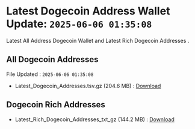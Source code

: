 # Latest Dogecoin Address Wallet Update: `2025-06-06 01:35:08`

Latest All Address Dogecoin Wallet and Latest Rich Dogecoin Addresses .

## All Dogecoin Addresses

File Updated : `2025-06-06 01:35:08`

- Latest_Dogecoin_Addresses.tsv.gz (204.6 MB) : [Download](https://github.com/Pymmdrza/Rich-Address-Wallet/releases/tag/Dogecoin)

## Dogecoin Rich Addresses

- Latest_Rich_Dogecoin_Addresses_txt_gz (144.2 MB) : [Download](https://github.com/Pymmdrza/Rich-Address-Wallet/releases/tag/Dogecoin)
